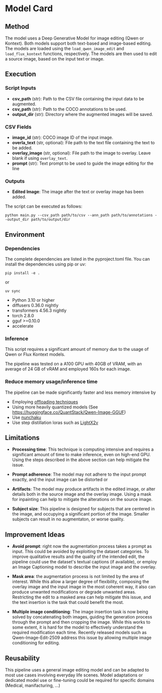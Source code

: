 # Model Card

## Method

The model uses a Deep Generative Model for image editing (Qwen or Kontext). 
Both models support both text-based and image-based editing. The models are loaded using the `load_qwen_image_edit` and `load_flux_kontext` functions, respectively. The models are then used to edit a source image, based on the input text or image.

## Execution
### Script Inputs
- **csv_path** (str): Path to the CSV file containing the input data to be augmented.
- **csv_path** (str): Path to the COCO annotations to be used. 
- **output_dir** (str): Directory where the augmented images will be saved.

### CSV Fields
- **image_id** (str): COCO image ID of the input image. 
- **overla_text** (str, optional): File path to the text file containing the text to be added.
- **overlay_image** (str, optional): File path to the image to overlay. Leave blank if using `overlay_text`.
- **prompt** (str): Text prompt to be used to guide the image editing for the line

### Outputs

- **Edited Image**: The image after the text or overlay image has been added.

The script can be executed as follows:

```shell 
python main.py --csv_path path/to/csv --ann_path path/to/annotations --output_dir path/to/output/dir
```

## Environment

### Dependencies
The complete dependencies are listed in the pyproject.toml file. You can install the dependencies using pip or uv:

```shell 
pip install -e .
```

or 

```shell
uv sync
```

- Python 3.10 or higher
- diffusers 0.36.0 nightly
- transformers 4.56.3 nightly
- torch 2.8.0
- gguf >=0.10.0
- accelerate

### Inference
This script requires a significant amount of memory due to the usage of Qwen or Flux Kontext models.

The pipeline was tested on a A100 GPU with 40GB of VRAM, with an average of 24 GB of vRAM and employed 160s for each image.

### Reduce memory usage/inference time
The pipeline can be made significantly faster and less memory intensive by 
- Employing [offloading techniques](https://huggingface.co/docs/diffusers/en/optimization/memory#offloading)
- Using more heavily quantized models (See https://huggingface.co/QuantStack/Qwen-Image-GGUF)
- Use [nunchaku](https://github.com/nunchaku-tech/nunchaku)
- Use step distillation loras such as [LightX2v](https://huggingface.co/lightx2v/Qwen-Image-Lightning)

## Limitations

- **Processing time**: This technique is computing intensive and requires a significant amount of time to make inference, even on high-end GPU. Using the steps described in the above section can help mitigate the issue.

- **Prompt adherence**: The model may not adhere to the input prompt exactly, and the input image can be distorted or 

- **Artifacts**: The model may produce artifacts in the edited image, or alter details both in the source image and the overlay image. Using a mask for inpainting can help to mitigate the alterations on the source image.

- **Subject size**: This pipeline is designed for subjects that are centered in the image, and occupying a significant portion of the image. Smaller subjects can result in no augmentaton, or worse quality.

## Improvement Ideas
- **Avoid prompt**: right now the augmentation process takes a prompt as input. This could be avoided by exploiting the dataset categories. To improve qualitative results and the quality of the intended edit, the pipeline could use the dataset's textual captions (if available), or employ an Image Captioning model to describe the input image and the overlay. 

- **Mask area**: the augmentation process is not limited by the area of interest. While this allow a larger degree of flexibility, composing the overlay image and the input image in the most coherent way, it also can produce unwanted modifications or degrade unwanted areas. Restricting the edit to a masked area can help mitigate this issue, and the text insertion is the task that could benefit the most.

- **Multiple image conditioning**: The image insertion task is now being solved by concatenating both images, guiding the generation process through the prompt and then cropping the image. While this works to some extent, it is hard for the model to effectively understand the required modification each time. Recently released models such as Qwen-Image-Edit-2509 address this issue by allowing multiple image conditioning for editing.

## Reusability
This pipeline uses a general image editing model and can be adapted to most use cases involving everyday life scenes. Model adaptations or dedicated model use or fine-tuning could be required for specific domains (Medical, manifacturing, ...)